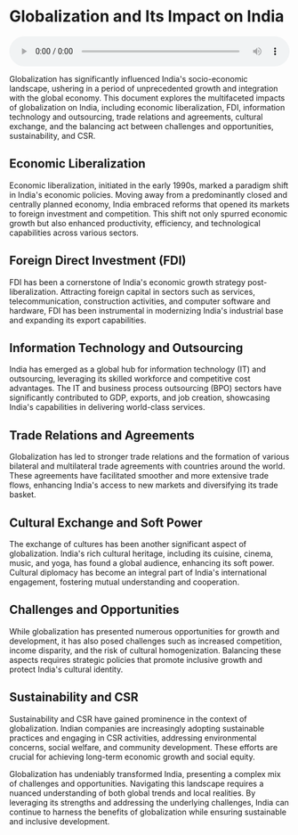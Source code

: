 # Globalization and Its Impact on India

<audio controls style="width: 100%;">
  <source src="../../../../../audio/4th_sem/GB/Unit-3 Globalisation/3.d Globalization and India.mp3" type="audio/mpeg">
  Your browser does not support the audio element.
</audio>


Globalization has significantly influenced India's socio-economic landscape, ushering in a period of unprecedented growth and integration with the global economy. This document explores the multifaceted impacts of globalization on India, including economic liberalization, FDI, information technology and outsourcing, trade relations and agreements, cultural exchange, and the balancing act between challenges and opportunities, sustainability, and CSR.

## Economic Liberalization

Economic liberalization, initiated in the early 1990s, marked a paradigm shift in India's economic policies. Moving away from a predominantly closed and centrally planned economy, India embraced reforms that opened its markets to foreign investment and competition. This shift not only spurred economic growth but also enhanced productivity, efficiency, and technological capabilities across various sectors.

## Foreign Direct Investment (FDI)

FDI has been a cornerstone of India's economic growth strategy post-liberalization. Attracting foreign capital in sectors such as services, telecommunication, construction activities, and computer software and hardware, FDI has been instrumental in modernizing India's industrial base and expanding its export capabilities.

## Information Technology and Outsourcing

India has emerged as a global hub for information technology (IT) and outsourcing, leveraging its skilled workforce and competitive cost advantages. The IT and business process outsourcing (BPO) sectors have significantly contributed to GDP, exports, and job creation, showcasing India's capabilities in delivering world-class services.

## Trade Relations and Agreements

Globalization has led to stronger trade relations and the formation of various bilateral and multilateral trade agreements with countries around the world. These agreements have facilitated smoother and more extensive trade flows, enhancing India's access to new markets and diversifying its trade basket.

## Cultural Exchange and Soft Power

The exchange of cultures has been another significant aspect of globalization. India's rich cultural heritage, including its cuisine, cinema, music, and yoga, has found a global audience, enhancing its soft power. Cultural diplomacy has become an integral part of India's international engagement, fostering mutual understanding and cooperation.

## Challenges and Opportunities

While globalization has presented numerous opportunities for growth and development, it has also posed challenges such as increased competition, income disparity, and the risk of cultural homogenization. Balancing these aspects requires strategic policies that promote inclusive growth and protect India's cultural identity.

## Sustainability and CSR

Sustainability and CSR have gained prominence in the context of globalization. Indian companies are increasingly adopting sustainable practices and engaging in CSR activities, addressing environmental concerns, social welfare, and community development. These efforts are crucial for achieving long-term economic growth and social equity.



Globalization has undeniably transformed India, presenting a complex mix of challenges and opportunities. Navigating this landscape requires a nuanced understanding of both global trends and local realities. By leveraging its strengths and addressing the underlying challenges, India can continue to harness the benefits of globalization while ensuring sustainable and inclusive development.

